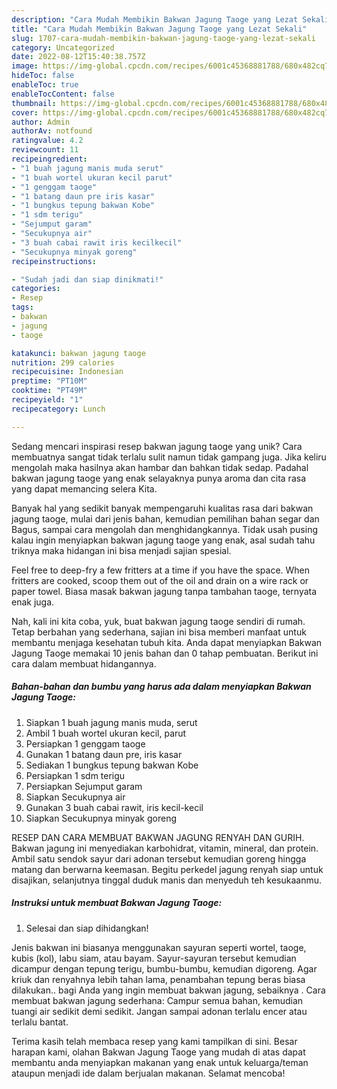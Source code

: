 ```yaml
---
description: "Cara Mudah Membikin Bakwan Jagung Taoge yang Lezat Sekali"
title: "Cara Mudah Membikin Bakwan Jagung Taoge yang Lezat Sekali"
slug: 1707-cara-mudah-membikin-bakwan-jagung-taoge-yang-lezat-sekali
category: Uncategorized
date: 2022-08-12T15:40:38.757Z
image: https://img-global.cpcdn.com/recipes/6001c45368881788/680x482cq70/bakwan-jagung-taoge-foto-resep-utama.jpg
hideToc: false
enableToc: true
enableTocContent: false
thumbnail: https://img-global.cpcdn.com/recipes/6001c45368881788/680x482cq70/bakwan-jagung-taoge-foto-resep-utama.jpg
cover: https://img-global.cpcdn.com/recipes/6001c45368881788/680x482cq70/bakwan-jagung-taoge-foto-resep-utama.jpg
author: Admin
authorAv: notfound
ratingvalue: 4.2
reviewcount: 11
recipeingredient:
- "1 buah jagung manis muda serut"
- "1 buah wortel ukuran kecil parut"
- "1 genggam taoge"
- "1 batang daun pre iris kasar"
- "1 bungkus tepung bakwan Kobe"
- "1 sdm terigu"
- "Sejumput garam"
- "Secukupnya air"
- "3 buah cabai rawit iris kecilkecil"
- "Secukupnya minyak goreng"
recipeinstructions:

- "Sudah jadi dan siap dinikmati!"
categories:
- Resep
tags:
- bakwan
- jagung
- taoge

katakunci: bakwan jagung taoge 
nutrition: 299 calories
recipecuisine: Indonesian
preptime: "PT10M"
cooktime: "PT49M"
recipeyield: "1"
recipecategory: Lunch

---
```





Sedang mencari inspirasi resep bakwan jagung taoge yang unik? Cara membuatnya sangat tidak terlalu sulit namun tidak gampang juga. Jika keliru mengolah maka hasilnya akan hambar dan bahkan tidak sedap. Padahal bakwan jagung taoge yang enak selayaknya punya aroma dan cita rasa yang dapat memancing selera Kita.





Banyak hal yang sedikit banyak mempengaruhi kualitas rasa dari bakwan jagung taoge, mulai dari jenis bahan, kemudian pemilihan bahan segar dan Bagus, sampai cara mengolah dan menghidangkannya. Tidak usah pusing kalau ingin menyiapkan bakwan jagung taoge yang enak,      asal sudah tahu triknya maka hidangan ini bisa menjadi sajian spesial.














Feel free to deep-fry a few fritters at a time if you have the space. When fritters are cooked, scoop them out of the oil and drain on a wire rack or paper towel. Biasa masak bakwan jagung tanpa tambahan taoge, ternyata enak juga.






Nah, kali ini kita coba, yuk, buat bakwan jagung taoge sendiri di rumah. Tetap berbahan yang sederhana, sajian ini bisa memberi manfaat untuk membantu menjaga kesehatan tubuh kita. Anda dapat menyiapkan Bakwan Jagung Taoge memakai 10 jenis bahan dan 0 tahap pembuatan. Berikut ini cara dalam membuat hidangannya.

<!--inarticleads1-->

##### Bahan-bahan dan bumbu yang harus ada dalam menyiapkan Bakwan Jagung Taoge:

1. Siapkan 1 buah jagung manis muda, serut
1. Ambil 1 buah wortel ukuran kecil, parut
1. Persiapkan 1 genggam taoge
1. Gunakan 1 batang daun pre, iris kasar
1. Sediakan 1 bungkus tepung bakwan Kobe
1. Persiapkan 1 sdm terigu
1. Persiapkan Sejumput garam
1. Siapkan Secukupnya air
1. Gunakan 3 buah cabai rawit, iris kecil-kecil
1. Siapkan Secukupnya minyak goreng


RESEP DAN CARA MEMBUAT BAKWAN JAGUNG RENYAH DAN GURIH. Bakwan jagung ini menyediakan karbohidrat, vitamin, mineral, dan protein. Ambil satu sendok sayur dari adonan tersebut kemudian goreng hingga matang dan berwarna keemasan. Begitu perkedel jagung renyah siap untuk disajikan, selanjutnya tinggal duduk manis dan menyeduh teh kesukaanmu. 

<!--inarticleads2-->

##### Instruksi untuk membuat Bakwan Jagung Taoge:


1. Selesai dan siap dihidangkan!

Jenis bakwan ini biasanya menggunakan sayuran seperti wortel, taoge, kubis (kol), labu siam, atau bayam. Sayur-sayuran tersebut kemudian dicampur dengan tepung terigu, bumbu-bumbu, kemudian digoreng. Agar kriuk dan renyahnya lebih tahan lama, penambahan tepung beras biasa dilakukan.. bagi Anda yang ingin membuat bakwan jagung, sebaiknya . Cara membuat bakwan jagung sederhana: Campur semua bahan, kemudian tuangi air sedikit demi sedikit. Jangan sampai adonan terlalu encer atau terlalu bantat. 

Terima kasih telah membaca resep yang kami tampilkan di sini. Besar harapan kami, olahan Bakwan Jagung Taoge yang mudah di atas dapat membantu anda menyiapkan makanan yang enak untuk keluarga/teman ataupun menjadi ide dalam berjualan makanan. Selamat mencoba!
